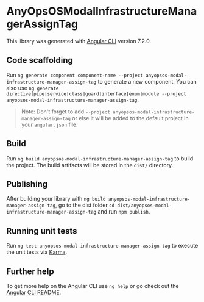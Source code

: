# AnyOpsOSModalInfrastructureManagerAssignTag

This library was generated with [Angular CLI](https://github.com/angular/angular-cli) version 7.2.0.

## Code scaffolding

Run `ng generate component component-name --project anyopsos-modal-infrastructure-manager-assign-tag` to generate a new component. You can also use `ng generate directive|pipe|service|class|guard|interface|enum|module --project anyopsos-modal-infrastructure-manager-assign-tag`.
> Note: Don't forget to add `--project anyopsos-modal-infrastructure-manager-assign-tag` or else it will be added to the default project in your `angular.json` file. 

## Build

Run `ng build anyopsos-modal-infrastructure-manager-assign-tag` to build the project. The build artifacts will be stored in the `dist/` directory.

## Publishing

After building your library with `ng build anyopsos-modal-infrastructure-manager-assign-tag`, go to the dist folder `cd dist/anyopsos-modal-infrastructure-manager-assign-tag` and run `npm publish`.

## Running unit tests

Run `ng test anyopsos-modal-infrastructure-manager-assign-tag` to execute the unit tests via [Karma](https://karma-runner.github.io).

## Further help

To get more help on the Angular CLI use `ng help` or go check out the [Angular CLI README](https://github.com/angular/angular-cli/blob/master/README.md).
